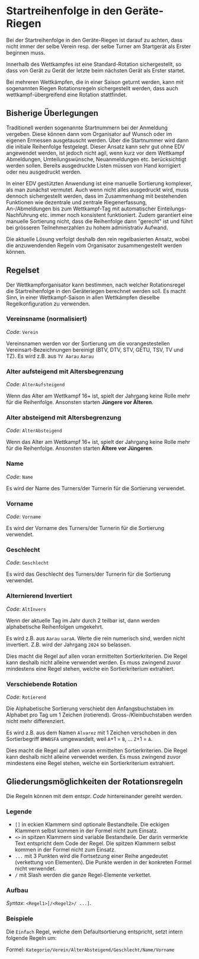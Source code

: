 # Startreihenfolge in den Geräte-Riegen

Bei der Startreihenfolge in den Geräte-Riegen ist darauf zu achten, dass nicht immer der selbe Verein resp. der selbe Turner am Startgerät als Erster beginnen muss.

Innerhalb des Wettkampfes ist eine Standard-Rotation sichergestellt, so dass von Gerät zu Gerät der letzte beim nächsten Gerät als Erster startet.

Bei mehreren Wettkämpfen, die in einer Saison geturnt werden, kann mit sogenannten Riegen Rotationsregeln sichergestellt werden, dass auch wettkampf-übergreifend eine Rotation stattfindet.

## Bisherige Überlegungen

Traditionell werden sogenannte Startnummern bei der Anmeldung vergeben. Diese können dann vom Organisator auf Wunsch oder im eigenen Ermessen ausgetauscht werden. Über die Startnummer wird dann die initiale Reihenfolge festgelegt. Dieser Ansatz kann sehr gut ohne EDV angewendet werden, ist jedoch nicht agil, wenn kurz vor dem Wettkampf Abmeldungen, Umteilungswünsche, Neuanmeldungen etc. berücksichtigt werden sollen. Bereits ausgedruckte Listen müssen von Hand korrigiert oder neu ausgedruckt werden.

In einer EDV gestützten Anwendung ist eine manuelle Sortierung komplexer, als man zunächst vermutet. Auch wenn nicht alles ausgedruckt wird, muss dennoch sichergestellt werden, dass im Zusammenhang mit bestehenden Funktionen wie dezentrale und zentrale Riegenerfassung, An-/Abmeldungen bis zum Wettkampf-Tag mit automatischer Einteilungs-Nachführung etc. immer noch konsistent funktioniert.
Zudem garantiert eine manuelle Sortierung nicht, dass die Reihenfolge dann "gerecht" ist und führt bei grösseren Teilnehmerzahlen zu hohem administrativ Aufwand.

Die aktuelle Lösung verfolgt deshalb den rein regelbasierten Ansatz, wobei die anzuwendenden Regeln vom Organisator zusammengestellt werden können.

## Regelset

Der Wettkampforganisator kann bestimmen, nach welcher Rotationsregel die Startreihenfolge in den Geräteriegen berechnet werden soll. Es macht Sinn, in einer Wettkampf-Saison in allen Wettkämpfen dieselbe Regelkonfiguration zu verwenden.

### Vereinsname (normalisiert)

_Code_: `Verein`

Vereinsnamen werden vor der Sortierung um die vorangestestellen Vereinsart-Bezeichnungen bereinigt (BTV, DTV, STV, GETU, TSV, TV und TZ).
Es wird z.B. aus `TV Aarau` `Aarau`

### Alter aufsteigend mit Altersbegrenzung

_Code_: `AlterAufsteigend`

Wenn das Alter am Wettkampf 16+ ist, spielt der Jahrgang keine Rolle mehr für die Reihenfolge. Ansonsten starten **Jüngere vor Älteren**.

### Alter absteigend mit Altersbegrenzung

_Code_: `AlterAbsteigend`

Wenn das Alter am Wettkampf 16+ ist, spielt der Jahrgang keine Rolle mehr für die Reihenfolge. Ansonsten starten **Ältere vor Jüngeren**.

### Name

_Code_: `Name`

Es wird der Name des Turners/der Turnerin für die Sortierung verwendet.

### Vorname

_Code_: `Vorname`

Es wird der Vorname des Turners/der Turnerin für die Sortierung verwendet.

### Geschlecht

_Code_: `Geschlecht`

Es wird das Geschlecht des Turners/der Turnerin für die Sortierung verwendet.

### Alternierend Invertiert

_Code_: `AltInvers`

Wenn der aktuelle Tag im Jahr durch 2 teilbar ist, dann werden alphabetische Reihenfolgen umgekehrt. 

Es wird z.B. aus `Aarau` `uaraA`. Werte die rein numerisch sind, werden nicht invertiert. Z.B. wird der Jahrgang `2024` so belassen.

Dies macht die Regel auf allen voran ermittelten Sortierkriterien. Die Regel kann deshalb nicht alleine verwendet werden. Es muss zwingend zuvor mindestens eine Regel stehen, welche ein Sortierkriterium extrahiert.

### Verschiebende Rotation

_Code_: `Rotierend`

Die Alphabetische Sortierung verschiebt den Anfangsbuchstaben im Alphabet pro Tag um 1 Zeichen (rotierend). Gross-/Kleinbuchstaben werden nicht mehr differenziert.

Es wird z.B. aus dem Namen `Alvarez` mit 1 Zeichen verschoben in den Sortierbegriff `BMWBSFA` umgewandelt, weil `A`+1 = `B`, ... `Z`+1 = `A`.

Dies macht die Regel auf allen voran ermittelten Sortierkriterien. Die Regel kann deshalb nicht alleine verwendet werden. Es muss zwingend zuvor mindestens eine Regel stehen, welche ein Sortierkriterium extrahiert.

## Gliederungsmöglichkeiten der Rotationsregeln

Die Regeln können mit dem entspr. _Code_ hintereinander gereiht werden.

### Legende

* `[]` in eckien Klammern sind optionale Bestandteile. Die eckigen Klammern selbst kommen in der Formel nicht zum Einsatz.
* `<>` in spitzen Klammern sind variable Bestandteile. Der darin vermerkte Text entspricht dem Code der Regel. Die spitzen Klammern selbst kommen in der Formel nicht zum Einsatz.
* `...` mit 3 Punkten wird die Fortsetzung einer Reihe angedeutet (verkettung von Elementen). Die Punkte werden in der konkreten Formel nicht verwendet.
* `/` mit Slash werden die ganze Regel-Elemente verkettet.

### Aufbau
_Syntax_: `<Regel1>[/<Regel2>/ ...]`.

### Beispiele

Die `Einfach` Regel, welche dem Defaultsortierung entspricht, setzt intern folgende Regeln um:

Formel: `Kategorie/Verein/AlterAbsteigend/Geschlecht/Name/Vorname`

